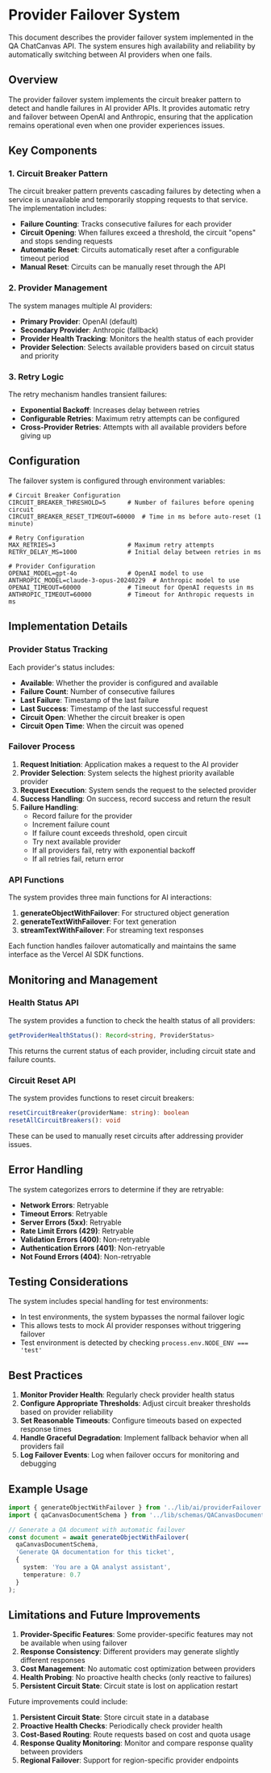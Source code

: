 # Provider Failover System

This document describes the provider failover system implemented in the QA ChatCanvas API. The system ensures high availability and reliability by automatically switching between AI providers when one fails.

## Overview

The provider failover system implements the circuit breaker pattern to detect and handle failures in AI provider APIs. It provides automatic retry and failover between OpenAI and Anthropic, ensuring that the application remains operational even when one provider experiences issues.

## Key Components

### 1. Circuit Breaker Pattern

The circuit breaker pattern prevents cascading failures by detecting when a service is unavailable and temporarily stopping requests to that service. The implementation includes:

- **Failure Counting**: Tracks consecutive failures for each provider
- **Circuit Opening**: When failures exceed a threshold, the circuit "opens" and stops sending requests
- **Automatic Reset**: Circuits automatically reset after a configurable timeout period
- **Manual Reset**: Circuits can be manually reset through the API

### 2. Provider Management

The system manages multiple AI providers:

- **Primary Provider**: OpenAI (default)
- **Secondary Provider**: Anthropic (fallback)
- **Provider Health Tracking**: Monitors the health status of each provider
- **Provider Selection**: Selects available providers based on circuit status and priority

### 3. Retry Logic

The retry mechanism handles transient failures:

- **Exponential Backoff**: Increases delay between retries
- **Configurable Retries**: Maximum retry attempts can be configured
- **Cross-Provider Retries**: Attempts with all available providers before giving up

## Configuration

The failover system is configured through environment variables:

```
# Circuit Breaker Configuration
CIRCUIT_BREAKER_THRESHOLD=5      # Number of failures before opening circuit
CIRCUIT_BREAKER_RESET_TIMEOUT=60000  # Time in ms before auto-reset (1 minute)

# Retry Configuration
MAX_RETRIES=3                    # Maximum retry attempts
RETRY_DELAY_MS=1000              # Initial delay between retries in ms

# Provider Configuration
OPENAI_MODEL=gpt-4o              # OpenAI model to use
ANTHROPIC_MODEL=claude-3-opus-20240229  # Anthropic model to use
OPENAI_TIMEOUT=60000             # Timeout for OpenAI requests in ms
ANTHROPIC_TIMEOUT=60000          # Timeout for Anthropic requests in ms
```

## Implementation Details

### Provider Status Tracking

Each provider's status includes:

- **Available**: Whether the provider is configured and available
- **Failure Count**: Number of consecutive failures
- **Last Failure**: Timestamp of the last failure
- **Last Success**: Timestamp of the last successful request
- **Circuit Open**: Whether the circuit breaker is open
- **Circuit Open Time**: When the circuit was opened

### Failover Process

1. **Request Initiation**: Application makes a request to the AI provider
2. **Provider Selection**: System selects the highest priority available provider
3. **Request Execution**: System sends the request to the selected provider
4. **Success Handling**: On success, record success and return the result
5. **Failure Handling**:
   - Record failure for the provider
   - Increment failure count
   - If failure count exceeds threshold, open circuit
   - Try next available provider
   - If all providers fail, retry with exponential backoff
   - If all retries fail, return error

### API Functions

The system provides three main functions for AI interactions:

1. **generateObjectWithFailover**: For structured object generation
2. **generateTextWithFailover**: For text generation
3. **streamTextWithFailover**: For streaming text responses

Each function handles failover automatically and maintains the same interface as the Vercel AI SDK functions.

## Monitoring and Management

### Health Status API

The system provides a function to check the health status of all providers:

```typescript
getProviderHealthStatus(): Record<string, ProviderStatus>
```

This returns the current status of each provider, including circuit state and failure counts.

### Circuit Reset API

The system provides functions to reset circuit breakers:

```typescript
resetCircuitBreaker(providerName: string): boolean
resetAllCircuitBreakers(): void
```

These can be used to manually reset circuits after addressing provider issues.

## Error Handling

The system categorizes errors to determine if they are retryable:

- **Network Errors**: Retryable
- **Timeout Errors**: Retryable
- **Server Errors (5xx)**: Retryable
- **Rate Limit Errors (429)**: Retryable
- **Validation Errors (400)**: Non-retryable
- **Authentication Errors (401)**: Non-retryable
- **Not Found Errors (404)**: Non-retryable

## Testing Considerations

The system includes special handling for test environments:

- In test environments, the system bypasses the normal failover logic
- This allows tests to mock AI provider responses without triggering failover
- Test environment is detected by checking `process.env.NODE_ENV === 'test'`

## Best Practices

1. **Monitor Provider Health**: Regularly check provider health status
2. **Configure Appropriate Thresholds**: Adjust circuit breaker thresholds based on provider reliability
3. **Set Reasonable Timeouts**: Configure timeouts based on expected response times
4. **Handle Graceful Degradation**: Implement fallback behavior when all providers fail
5. **Log Failover Events**: Log when failover occurs for monitoring and debugging

## Example Usage

```typescript
import { generateObjectWithFailover } from '../lib/ai/providerFailover';
import { qaCanvasDocumentSchema } from '../lib/schemas/QACanvasDocument';

// Generate a QA document with automatic failover
const document = await generateObjectWithFailover(
  qaCanvasDocumentSchema,
  'Generate QA documentation for this ticket',
  {
    system: 'You are a QA analyst assistant',
    temperature: 0.7
  }
);
```

## Limitations and Future Improvements

1. **Provider-Specific Features**: Some provider-specific features may not be available when using failover
2. **Response Consistency**: Different providers may generate slightly different responses
3. **Cost Management**: No automatic cost optimization between providers
4. **Health Probing**: No proactive health checks (only reactive to failures)
5. **Persistent Circuit State**: Circuit state is lost on application restart

Future improvements could include:

1. **Persistent Circuit State**: Store circuit state in a database
2. **Proactive Health Checks**: Periodically check provider health
3. **Cost-Based Routing**: Route requests based on cost and quota usage
4. **Response Quality Monitoring**: Monitor and compare response quality between providers
5. **Regional Failover**: Support for region-specific provider endpoints